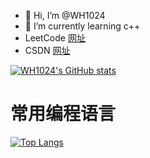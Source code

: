- 👋 Hi, I’m @WH1024
- 👀 I’m currently learning c++
- LeetCode [网址](https://leetcode.cn/u/wh1024/)
- CSDN [网址](https://blog.csdn.net/qq_42750240) 

<!---
WH1024/WH1024 is a ✨ special ✨ repository because its `README.md` (this file) appears on your GitHub profile.
You can click the Preview link to take a look at your changes.
--->
<!--
  参数:
    - username: 自己的GitHub用户名
    - show_icons: 是否显示图标 (boolean)
    - count_private: 统计私人提交 (boolean)
    - theme: 主题 (dark, radical, merko, gruvbox, tokyonight, onedark, cobalt, synthwave, highcontrast, dracula)
    - locale: 在卡片中设置语言 (例如 cn, de, es, 等等)
    - hide_border: 隐藏卡的边框 (布尔值)
    - bg_color: 可以在 bg_color 选项中提供多个逗号分隔的值来呈现渐变，(&bg_color=[角度值]DEG,COLOR1,COLOR2,COLOR3...COLOR10; eg: 62deg,8EC5FC,E0C3FC)
    - hide_title: 隐藏标题 (boolean)
    - include_all_commits: 统计总提交次数而不是仅统计今年的提交次数 (boolean)
    - 
-->
[![WH1024's GitHub stats](https://github-readme-stats.vercel.app/api?username=WH1024&show_icons=true&count_private=true&theme=dracula&locale=cn&hide_border=true&bg_color=225deg,FF3CAC,784BA0,2B86C5&hide_title=false&include_all_commits=true)](https://github.com/WH1024/WH1024)

# 常用编程语言
[![Top Langs](https://github-readme-stats.vercel.app/api/top-langs/?username=WH1024&layout=compact)](https://github.com/WH1024/github-readme-stats)

